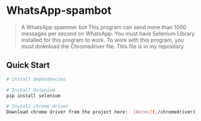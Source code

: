 # WhatsApp-spambot
> A WhatsApp spammer bot
This program can send more than 1000 messages per second on WhatsApp.
You must have Selenium Library installed for this program to work.
To work with this program, you must download the Chromedriver file. This file is in my repository

## Quick Start

``` bash
# Install dependencies

# Install Selenium
pip install selenium

# Install chrome driver
Download chrome driver from the project here:  [Notes](./chromedriver)
```
